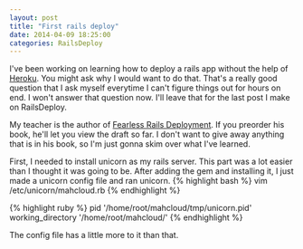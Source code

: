 ```yaml
---
layout: post
title: "First rails deploy"
date: 2014-04-09 18:25:00
categories: RailsDeploy
---
```


I've been working on learning how to deploy a rails app without the help of [Heroku][heroku].
You might ask why I would want to do that.
That's a really good question that I ask myself everytime I can't figure things out for hours on end.
I won't answer that question now.
I'll leave that for the last post I make on RailsDeploy.

My teacher is the author of [Fearless Rails Deployment][fearless].
If you preorder his book, he'll let you view the draft so far.
I don't want to give away anything that is in his book, so I'm just gonna skim over what I've learned.

First, I needed to install unicorn as my rails server.
This part was a lot easier than I thought it was going to be.
After adding the gem and installing it, I just made a unicorn config file and ran unicorn.
{% highlight bash %}
vim /etc/unicorn/mahcloud.rb
{% endhighlight %}

{% highlight ruby %}
pid '/home/root/mahcloud/tmp/unicorn.pid'
working_directory '/home/root/mahcloud/'
{% endhighlight %}

The config file has a little more to it than that.

[heroku]: https://www.heroku.com
[fearless]: https://railsdeploymentbook.com/
